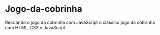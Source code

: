 # Jogo-da-cobrinha
Recriando o jogo da cobrinha com JavaScript
o clássico jogo da cobrinha com HTML, CSS e JavaScript.
